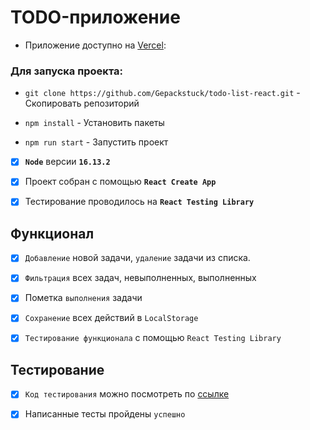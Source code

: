 
# TODO-приложение

* Приложение доступно на [Vercel](https://todo-list-react-gepackstuck.vercel.app/):
 
### Для запуска проекта:
  
* `git clone https://github.com/Gepackstuck/todo-list-react.git` - Скопировать репозиторий
  
* `npm install` - Установить пакеты
  
* `npm run start` - Запустить проект
  
* [x]  **`Node`** версии **`16.13.2`**
  
* [x] Проект собран с помощью **`React Create App`**

* [x] Тестирование проводилось на **`React Testing Library`**

## Функционал
  
- [x]  `Добавление` новой задачи, `удаление` задачи из списка.
  
- [x]  `Фильтрация` всех задач, невыполненных, выполненных
  
- [x] Пометка `выполнения` задачи
  
- [x]  `Сохранение` всех действий в `LocalStorage`
  
- [x]  `Тестирование функционала` с помощью `React Testing Library`
  
## Тестирование
  
- [x]  `Код тестирования` можно посмотреть по [ссылке](https://github.com/Gepackstuck/todo-list-react/blob/master/src/App.test.js)
  
- [x] Написанные тесты пройдены `успешно`